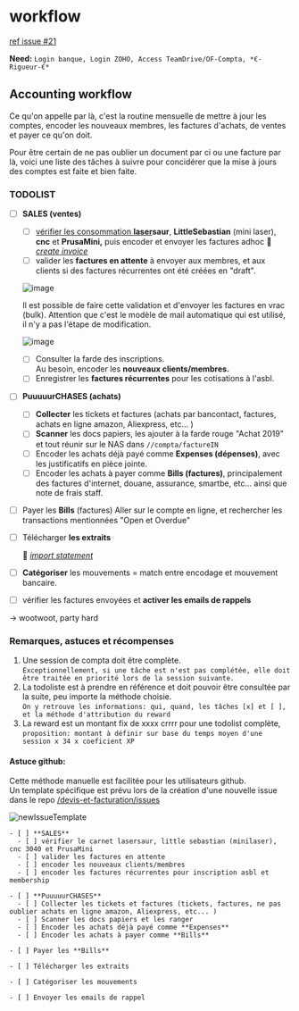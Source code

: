 # workflow

[ref issue \#21](https://github.com/openfab-lab/rtfm/issues/21)

**Need:** `Login banque, Login ZOHO, Access TeamDrive/OF-Compta, *€-Rigueur-€*`

## Accounting workflow

Ce qu'on appelle par là, c'est la routine mensuelle de mettre à jour les comptes, encoder les nouveaux membres, les factures  d'achats, de ventes et payer ce qu'on doit.

Pour être certain de ne pas oublier un document par ci ou une facture par là, voici une liste des tâches à suivre pour concidérer que la mise à jours des comptes est faite et bien faite.

### TODOLIST

* [ ] **SALES \(ventes\)**

  * [ ] [vérifier les consommation **laser**](https://github.com/openfab-lab/rtfm/tree/6a59e9ed584417da711331da37e1d10734853c2c/Tools/Tools_lasersaur_Book.md)**saur**, **LittleSebastian** \(mini laser\), **cnc** et **PrusaMini,** puis encoder et envoyer les factures adhoc 📑 [_create invoice_](zoho_sales.md)
  * [ ] valider les **factures en attente** à envoyer aux membres, et aux clients si des factures récurrentes ont été créées en "draft". 

  ![image](https://user-images.githubusercontent.com/12049360/54280296-6a75e400-4597-11e9-8d99-2055785496ca.png)  
  
  Il est possible de faire cette validation et d'envoyer les factures en vrac \(bulk\). Attention que c'est le modèle de mail automatique qui est utilisé, il n'y a pas l'étape de modification.   

  ![image](https://user-images.githubusercontent.com/12049360/106891638-47083500-66eb-11eb-8f9f-fe8f2d26604b.png)

  * [ ] Consulter la farde des inscriptions.    
  Au besoin, encoder les **nouveaux clients/membres.**   
  * [ ] Enregistrer les **factures récurrentes** pour les cotisations à l'asbl.   
  
* [ ] **PuuuuurCHASES \(achats\)**
  * [ ] **Collecter** les tickets et factures \(achats par bancontact, factures, achats en ligne amazon, Aliexpress, etc... \)
  * [ ] **Scanner** les docs papiers, les ajouter à la farde rouge "Achat 2019" et tout réunir sur le NAS dans `//compta/factureIN`
  * [ ] Encoder les achats déjà payé comme **Expenses \(dépenses\)**, avec les justificatifs en pièce jointe.
  * [ ] Encoder les achats à payer comme **Bills \(factures\)**, principalement des factures d'internet, douane, assurance, smartbe, etc... ainsi que note de frais staff. 
* [ ] Payer les **Bills** \(factures\)  Aller sur le compte en ligne, et rechercher les transactions mentionnées "Open et Overdue"
* [ ] Télécharger **les extraits**   

  📑 [_import statement_](zoho_statement.md)

* [ ] **Catégoriser** les mouvements = match entre encodage et mouvement bancaire.
* [ ] vérifier les factures envoyées et **activer les emails de rappels**

-&gt; wootwoot, party hard

### Remarques, astuces et récompenses

1. Une session de compta doit être complète.  
`Exceptionnellement, si une tâche est n'est pas complétée, elle doit être traitée en priorité lors de la session suivante.`  
1. La todoliste est à prendre en référence et doit pouvoir être consultée par la suite, peu importe la méthode choisie.  
`On y retrouve les informations: qui, quand, les tâches [x] et [ ], et la méthode d'attribution du reward`
1. La reward est un montant fix de xxxx crrrr pour une todolist complète,   
`proposition: montant à définir sur base du temps moyen d'une session x 34 x coeficient XP`

#### Astuce github:

Cette méthode manuelle est facilitée pour les utilisateurs github.   
Un template spécifique est prévu lors de la création d'une nouvelle issue dans le repo [/devis-et-facturation/issues](https://github.com/openfab-lab/devis-et-facturation/issues)

![newIssueTemplate](https://user-images.githubusercontent.com/12049360/67000753-b3b38680-f0d8-11e9-8b6d-15e30a35e881.png)

```
- [ ] **SALES**
  - [ ] vérifier le carnet lasersaur, little sebastian (minilaser), cnc 3040 et PrusaMini
  - [ ] valider les factures en attente
  - [ ] encoder les nouveaux clients/membres   
  - [ ] encoder les factures récurrentes pour inscription asbl et membership

- [ ] **PuuuuurCHASES**
  - [ ] Collecter les tickets et factures (tickets, factures, ne pas oublier achats en ligne amazon, Aliexpress, etc... )
  - [ ] Scanner les docs papiers et les ranger
  - [ ] Encoder les achats déjà payé comme **Expenses**
  - [ ] Encoder les achats à payer comme **Bills**

- [ ] Payer les **Bills**  

- [ ] Télécharger les extraits  

- [ ] Catégoriser les mouvements

- [ ] Envoyer les emails de rappel
```

